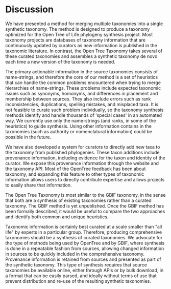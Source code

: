 
# Discussion

We have presented a method for merging multiple taxonomies into a single
synthetic taxonomy. The method is designed to produce a taxonomy optimized for
the Open Tree of Life phylogeny synthesis project. Most taxonomy projects are
databases of taxonomy information that are continuously updated by curators as
new information is published in the taxonomic literature. In contrast, the Open
Tree Taxonomy takes several of these curated taxonomies and assembles a synthetic
taxonomy de novo each time a new version of the taxonomy is needed.

The primary actionable information in the source taxonomies consists of
name-strings, and therefore the core of our method is a set of heuristics that
can handle the common problems encountered when trying to merge hierarchies of
name-strings. These problems include expected taxonomic issues such as synonyms,
homonyms, and differences in placement and membership between sources. They also
include errors such as rank inconsistencies, duplications, spelling mistakes,
and misplaced taxa. It is not feasible to curate such problem individually, so
the taxonomy synthesis methods identify and handle thousands of 'special cases'
in an automated way. We currently use only the name-strings (and ranks, in some
of the heuristics) to guide synthesis. Using other information contains in the
taxonomies (such as authority or nomenclatural information) could be possible in
the future.

We have also developed a system for curators to directly add new taxa to the
taxonomy from published phylogenies. These taxon additions include provenance
information, including evidence for the taxon and identity of the curator. We
expose this provenance information through the website and the taxonomy API.
Most of the OpenTree feedback has been about taxonomy, and expanding this
feature to other types of taxonomic information allows users to directly
contribute expertise and allows projects to easily share that information.

The Open Tree Taxonomy is most similar to the GBIF taxonomy, in the sense that
both are a synthesis of existing taxonomies rather than a curated taxonomy. The
GBIF method is yet unpublished. Once the GBIF method has been formally
described, it would be useful to compare the two approaches and identify both
common and unique heuristics.

Taxonomic information is certainly best curated at a scale smaller than "all
life" by experts in a particular group. Therefore, producing comprehensive
taxonomies should be a synthesis of curated taxonomies. We advocate for the type
of methods being used by OpenTree and by GBIF, where synthesis is done in a
repeatable fashion from sources, allowing changed information in sources to be
quickly included in the comprehensive taxonomy. Provenance information is
retained from sources and presented as part of the synthetic taxonomy. This type
of synthesis requires that source taxonomies be available online, either through
APIs or by bulk download, in a format that can be easily parsed, and ideally
without terms of use that prevent distribution and re-use of the resulting
synthetic taxonomies.    
